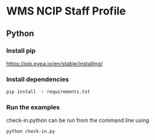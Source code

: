 # WMS NCIP Staff Profile

## Python
### Install pip
https://pip.pypa.io/en/stable/installing/
### Install dependencies

```bash
pip install -r requirements.txt
```

### Run the examples
check-in.python can be run from the command line using

```bash
python check-in.py
```
